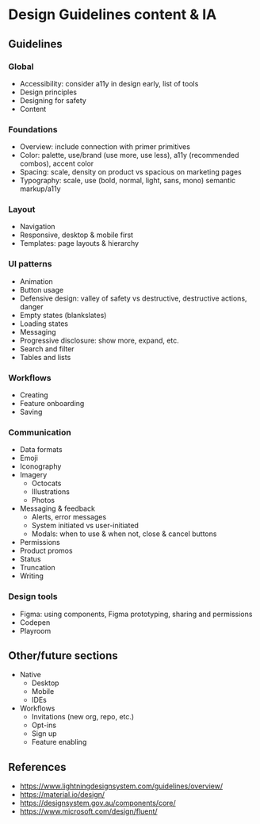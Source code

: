 # Design Guidelines content & IA

## Guidelines

###  Global

* Accessibility: consider a11y in design early, list of tools
* Design principles
* Designing for safety
* Content

### Foundations

* Overview: include connection with primer primitives
* Color: palette, use/brand (use more, use less), a11y (recommended combos), accent color
* Spacing: scale, density on product vs spacious on marketing pages
* Typography: scale, use (bold, normal, light, sans, mono) semantic markup/a11y

### Layout

* Navigation
* Responsive, desktop & mobile first
* Templates: page layouts & hierarchy

### UI patterns

* Animation
* Button usage
* Defensive design: valley of safety vs destructive, destructive actions, danger
* Empty states (blankslates)
* Loading states
* Messaging
* Progressive disclosure: show more, expand, etc.
* Search and filter
* Tables and lists

### Workflows

* Creating
* Feature onboarding
* Saving

### Communication

* Data formats
* Emoji
* Iconography
* Imagery
  * Octocats
  * Illustrations
  * Photos
* Messaging & feedback
    * Alerts, error messages
    * System initiated vs user-initiated
    * Modals: when to use & when not, close & cancel buttons
* Permissions
* Product promos
* Status
* Truncation
* Writing

### Design tools

* Figma: using components, Figma prototyping, sharing and permissions
* Codepen
* Playroom

## Other/future sections

* Native
  * Desktop
  * Mobile
  * IDEs
* Workflows
  * Invitations (new org, repo, etc.)
  * Opt-ins
  * Sign up
  * Feature enabling

## References

* https://www.lightningdesignsystem.com/guidelines/overview/
* https://material.io/design/
* https://designsystem.gov.au/components/core/
* https://www.microsoft.com/design/fluent/

